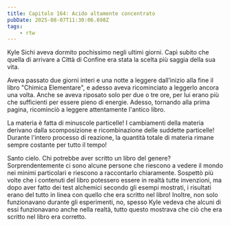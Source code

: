 ```yaml
---
title: Capitolo 164: Acido altamente concentrato
pubDate: 2025-08-07T11:30:06.698Z
tags:
    - rtw
---
```







Kyle Sichi aveva dormito pochissimo negli ultimi giorni. Capì subito che quella di arrivare a Città di Confine era stata la scelta più saggia della sua vita.


Aveva passato due giorni interi e una notte a leggere dall’inizio alla fine il libro "Chimica Elementare", e adesso aveva ricominciato a leggerlo ancora una volta. Anche se aveva riposato solo per due o tre ore, per lui erano più che sufficienti per essere pieno di energie. Adesso, tornando alla prima pagina, ricominciò a leggere attentamente l'antico libro.


La materia è fatta di minuscole particelle! I cambiamenti della materia derivano dalla scomposizione e ricombinazione delle suddette particelle! Durante l'intero processo di reazione, la quantità totale di materia rimane sempre costante per tutto il tempo!


Santo cielo. Chi potrebbe aver scritto un libro del genere? Sorprendentemente ci sono alcune persone che riescono a vedere il mondo nei minimi particolari e riescono a raccontarlo chiaramente. Sospettò più volte che i contenuti del libro potessero essere in realtà tutte invenzioni, ma dopo aver fatto dei test alchemici secondo gli esempi mostrati, i risultati erano del tutto in linea con quello che era scritto nel libro! Inoltre, non solo funzionavano durante gli esperimenti, no, spesso Kyle vedeva che alcuni di essi funzionavano anche nella realtà, tutto questo mostrava che ciò che era scritto nel libro era corretto.



